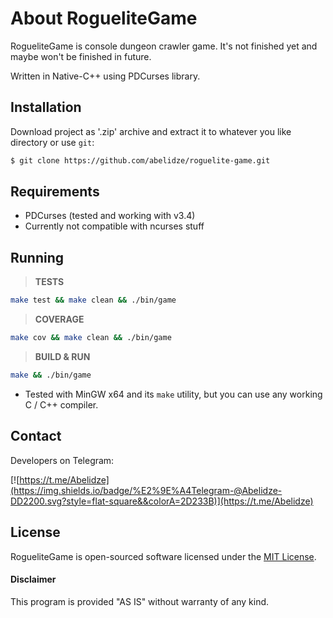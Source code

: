 About RogueliteGame
==============

RogueliteGame is console dungeon crawler game.
It's not finished yet and maybe won't be finished in future.

Written in Native-С++ using PDCurses library.

Installation
------------

Download project as '.zip' archive and extract it to whatever you like directory or use `git`:
```sh
$ git clone https://github.com/abelidze/roguelite-game.git
```

Requirements
------------

* PDCurses (tested and working with v3.4)
* Currently not compatible with ncurses stuff

Running
-------

> **TESTS**

```sh
make test && make clean && ./bin/game
```

> **COVERAGE**

```sh
make cov && make clean && ./bin/game
```

> **BUILD & RUN**

```sh
make && ./bin/game
```

* Tested with MinGW x64 and its `make` utility, but you can use any working C / C++ compiler.

Contact
-------

Developers on Telegram:

[![https://t.me/Abelidze](https://img.shields.io/badge/%E2%9E%A4Telegram-@Abelidze-DD2200.svg?style=flat-square&&colorA=2D233B)](https://t.me/Abelidze)

License
-------
RogueliteGame is open-sourced software licensed under the [MIT License](http://opensource.org/licenses/MIT).

#### Disclaimer

This program is provided "AS IS" without warranty of any kind.